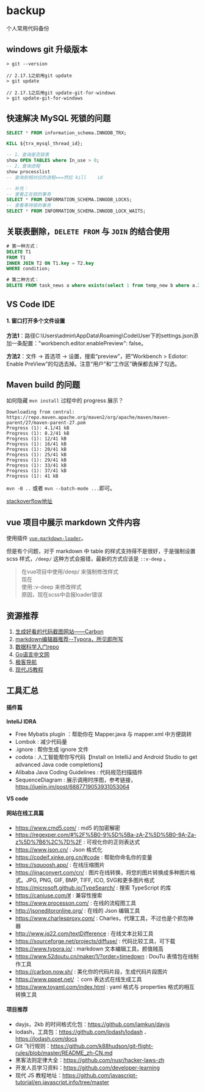 # backup
个人常用代码备份

## windows git 升级版本
```
> git --version

// 2.17.1之前用git update
> git update

// 2.17.1之后用git update-git-for-windows
> git update-git-for-windows
```

## 快速解决 MySQL 死锁的问题

```sql
SELECT * FROM information_schema.INNODB_TRX;

KILL ${trx_mysql_thread_id};

-- 1、查询是否锁表 
show OPEN TABLES where In_use > 0;
-- 2、查询进程
show processlist   
-- 查询到相对应的进程===然后 kill    id

-- 补充：
-- 查看正在锁的事务
SELECT * FROM INFORMATION_SCHEMA.INNODB_LOCKS; 
-- 查看等待锁的事务
SELECT * FROM INFORMATION_SCHEMA.INNODB_LOCK_WAITS; 

```

## 关联表删除，`DELETE FROM` 与 `JOIN` 的结合使用

```sql
# 第一种方式：
DELETE T1
FROM T1
INNER JOIN T2 ON T1.key = T2.key
WHERE condition;

# 第二种方式：
DELETE FROM task_news a where exists(select 1 from temp_new b where a.ID=b.ID and b.UserID>0);
```

## VS Code IDE
#### 1. 窗口打开多个文件设置

**方法1**：路径C:\Users\admin\AppData\Roaming\Code\User下的settings.json添加一条配置："workbench.editor.enablePreview": false。

**方法2**：文件 -> 首选项 -> 设置，搜索“preview”，把“Workbench > Ediotor: Enable PreView”的勾选去掉。注意“用户”和“工作区”确保都去掉了勾选。

## Maven build 的问题
如何隐藏 `mvn install` 过程中的 progress 展示？
```
Downloading from central: https://repo.maven.apache.org/maven2/org/apache/maven/maven-parent/27/maven-parent-27.pom
Progress (1): 4.1/41 kB
Progress (1): 8.2/41 kB
Progress (1): 12/41 kB 
Progress (1): 16/41 kB
Progress (1): 20/41 kB
Progress (1): 25/41 kB
Progress (1): 29/41 kB
Progress (1): 33/41 kB
Progress (1): 37/41 kB
Progress (1): 41 kB   
```
`mvn -B ..` 或者 `mvn --batch-mode ...`即可。

[stackoverflow地址](https://stackoverflow.com/questions/21638697/disable-maven-download-progress-indication)

## vue 项目中展示 markdown 文件内容

使用插件 [`vue-markdown-loader`](https://github.com/QingWei-Li/vue-markdown-loader)。

但是有个问题，对于 markdown 中 table 的样式支持得不是很好，于是强制设置 scss 样式，`/deep/` 这种方式会报错，最新的方式应该是 `::v-deep` 。

> 在vue项目中使用/deep/  来强制修改样式     
>    现在      
> 使用::v-deep 来修改样式     
> 原因，现在scss中会报loader错误


## 资源推荐

1. [生成好看的代码截图网站——Carbon](https://carbon.now.sh/)
1. [markdown编辑器推荐--Typora，所见即所写](https://www.typora.io/#)
1. [数据科学入门repo](https://github.com/virgili0/Virgilio/blob/master/zh-CN/README.md)
1. [Go语言中文网](https://studygolang.com/dl)
1. [极客导航](https://geekdocs.cn/)
1. [现代JS教程](https://javascript.info/)

## 工具汇总
#### 插件篇

**InteliJ IDRA**

- Free Mybatis plugin ：帮助你在 Mapper.java 与 mapper.xml 中方便跳转
- Lombok : 减少代码量
- .ignore : 帮你生成 ignore 文件
- codota : 人工智能帮你写代码【Install on IntelliJ and Android Studio to get advanced Java code completions】
- Alibaba Java Coding Guidelines : 代码规范扫描插件
- SequenceDiagram : 展示调用时序图，参考链接，https://juejin.im/post/6887719053931053064

**VS code**

#### 网站在线工具篇

- https://www.cmd5.com/  : md5 的加密解密
- https://regexper.com/#%2F%5B0-9%5D%5Ba-zA-Z%5D%5B0-9A-Za-z%5D%7B6%2C%7D%2F  : 可视化你的正则表达式
- https://www.json.cn/ :  Json 格式化
- https://codeif.xinke.org.cn/#code : 帮助你命名你的变量
- https://squoosh.app/ : 在线压缩图片
- https://jinaconvert.com/cn/ : 图片在线转换，将您的图片转换成多种图片格式。JPG, PNG, GIF, BMP, TIFF, ICO, SVG和更多图片格式
- https://microsoft.github.io/TypeSearch/ : 搜索 TypeScript 的库
- https://caniuse.com/# : 兼容性搜索
- https://www.processon.com/ : 在线的流程图工具
- http://jsoneditoronline.org/ : 在线的 Json 编辑工具
- https://www.charlesproxy.com/ : Charles，代理工具，不过也是个抓包神器
- http://www.jq22.com/textDifference : 在线文本比较工具
- https://sourceforge.net/projects/diffuse/ : 代码比较工具，可下载
- https://www.typora.io/ : markdown 文本编辑工具，颜值贼高
- https://www.52doutu.cn/maker/1/?order=timedown : DouTu 表情包在线制作工具
- https://carbon.now.sh/ : 美化你的代码片段，生成代码片段图片
- https://www.pppet.net/ ：corn 表达式在线生成工具
- https://www.toyaml.com/index.html : yaml 格式与 properties 格式的相互转换工具

#### 项目推荐

- dayjs，2kb 的时间格式化包：https://github.com/iamkun/dayjs
- lodash，工具包：https://github.com/lodash/lodash 、https://lodash.com/docs
- Git 飞行规则：https://github.com/k88hudson/git-flight-rules/blob/master/README_zh-CN.md
- 黑客法则定律大全：https://github.com/nusr/hacker-laws-zh
- 开发人员学习资料：https://github.com/developer-learning
- 现代 JS 教程地址：https://github.com/javascript-tutorial/en.javascript.info/tree/master








